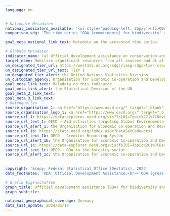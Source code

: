 ```yaml
---
language: en
    

# Nationale Metadaten    
national_indicators_available: "<ul style='padding-left: 25px;'><li>ODA (commitments) for biodiversity</li> <li> ODA (gross disbursements) for biodiversity</li> <li> ODA (gross disbursements) to the forestry sector</li></ul>"    
comparison_sdg: 'The time series "ODA (commitments) for biodiversity" and "ODA (gross disbursements) for biodiversity" are compliant with the UN metadata. The time series "ODA (gross disbursements) to the forestry sector" provides additional information.'    

goal_meta_national_link_text: Metadata on the presented time series    

# Globale Metadaten    
indicator_name: (a) Official development assistance on conservation and sustainable use of biodiversity; and (b) revenue generated and finance mobilized from biodiversity-relevant economic instruments    
target_name: Mobilize significant resources from all sources and at all levels to finance sustainable forest management and provide adequate incentives to developing countries to advance such management, including for conservation and reforestation    
un_designated_tier_url: https://unstats.un.org/sdgs/iaeg-sdgs/tier-classification/    
un_designated_tier_url_text: Tier I    
un_desgnated_tier_alert: the United Nations Statistics Division    
un_custodian_agency: Organisation for Economic Co-operation and Development (OECD)<br>United Nations Environment Programme (UNEP)<br>World Bank (WB)    
goal_meta_link_text: Metadata on this indicator    
goal_meta_link_alert: the Statistical Devision of the UN    
goal_meta_2_link_text:     
goal_meta_3_link_text:         
# Datenquellen
source_organisation_1: <a href="https://www.oecd.org/" target="_blank" onclick="return confirm_alert('the Organisation for Economic Co-operation and Development','En');" title="Click here to go to the website of the organisation Organisation for Economic Co-operation and Development (OECD)."> Organisation for Economic Co-operation and Development (OECD) </a>
source_organisation_logo_1: <a href="https://www.oecd.org/" target="_blank" onclick="return confirm_alert('the Organisation for Economic Co-operation and Development','En');"><img src="https://sdg-indikatoren.de/public/OrgImgEn/oecd.png" alt="Logo oecd" style="height:60px; width:148px"/></a>
source_url_1: https://data-explorer.oecd.org/vis?fs[0]=Topic%2C1%7CDevelopment%23DEV%23%7COfficial%20Development%20Assistance%20%28ODA%29%23DEV_ODA%23&fs[1]=Marker%2C0%7CBiodiversity%2310%23&pg=0&fc=Marker&snb=1&df[ds]=dsDisseminateFinalDMZ&df[id]=DSD_RIOMRKR%40DF_RIOMARKERS&df[ag]=OECD.DCD.FSD&df[vs]=1.1&dq=DEU.DPGC.1000..2.10.1%2B2..Q._T..&pd=2010%2C&to[TIME_PERIOD]=false&vw=tb
source_url_text_1: OECD – Aid activities targeting Global Environmental Objectives
source_url_alert_1: the Organisation for Economic Co-operation and Development
source_url_1b: https://stats.oecd.org/Index.aspx?DataSetCode=crs1
source_url_text_1b: OECD – Creditor Reporting System
source_url_alert_1b: the Organisation for Economic Co-operation and Development
source_url_1c: https://data-explorer.oecd.org/vis?fs[0]=Topic%2C1%7CDevelopment%23DEV%23%7COfficial%20Development%20Assistance%20%28ODA%29%23DEV_ODA%23&fs[1]=Sector%2C4%7CAll%20sectors%231000%23%7CSector%20allocable%23450%23%7CSocial%20infrastructure%20and%20services%23100%23%7COther%20social%20infrastructure%20and%20services%23160%23%7CMultisector%20aid%20for%20basic%20social%20services%2316050%23&pg=0&fc=Sector&snb=8&df[ds]=dsDisseminateFinalDMZ&df[id]=DSD_CRS%40DF_CRS&df[ag]=OECD.DCD.FSD&df[vs]=1.1&dq=DEU.DPGC.312.100._T._T.D.Q._T..&pd=2010%2C&to[TIME_PERIOD]=false&vw=tb
source_url_text_1c: OECD – ODA to the forestry sector
source_url_alert_1c: the Organisation for Economic Co-operation and Development
    
    
copyright: '&copy; Federal Statistical Office (Destatis), 2024'    
data_footnotes: 'ODA: Official Development Assistance.<br>• ODA (gross disbursements) for biodiversity: The data is based on a special evaluation and is not publicly available.'    

# Grafik Eigenschaften    
graph_title: Official development assistance (ODA) for biodiversity and to the forestry sector
graph_subtitle:     

national_geographical_coverage: Germany    
data_last_update: 2024/05/17    
---
```


<span></span>